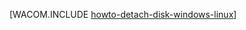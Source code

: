<properties linkid="manage-linux-how-to-guides-detach-a-disk" urlDisplayName="Detach a Disk" pageTitle="从 Azure 中的 Linux 虚拟机分离磁盘" metaKeywords="Azure detaching disk, vm detached disk" description="了解如何从 Azure 虚拟机分离数据磁盘。" metaCanonical="/zh-cn/manage/windows/how-to-guides/detach-a-disk/" services="virtual-machines" documentationCenter="" title="" authors="" solutions="" manager="" editor="" />
<tags ms.service="virtual-machines"
    ms.date="02/10/2015"
    wacn.date=""
    />




[WACOM.INCLUDE [howto-detach-disk-windows-linux](../includes/howto-detach-disk-windows-linux.md)]
